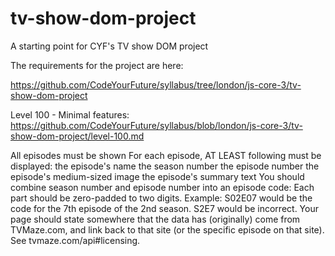 # tv-show-dom-project

A starting point for CYF's TV show DOM project

The requirements for the project are here:


https://github.com/CodeYourFuture/syllabus/tree/london/js-core-3/tv-show-dom-project



Level 100 - Minimal features:
https://github.com/CodeYourFuture/syllabus/blob/london/js-core-3/tv-show-dom-project/level-100.md


All episodes must be shown
For each episode, AT LEAST following must be displayed:
the episode's name
the season number
the episode number
the episode's medium-sized image
the episode's summary text
You should combine season number and episode number into an episode code:
Each part should be zero-padded to two digits.
Example: S02E07 would be the code for the 7th episode of the 2nd season. S2E7 would be incorrect.
Your page should state somewhere that the data has (originally) come from TVMaze.com, and link back to that site (or the specific episode on that site). See tvmaze.com/api#licensing.